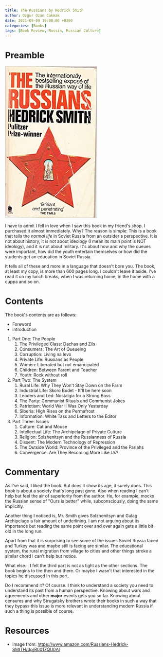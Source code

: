 ```yaml
---
title: The Russians by Hedrick Smith
author: Ozgur Ozan Cakmak
date: 2021-09-09 19:00:00 +0300
categories: [Books]
tags: [Book Review, Russia, Russian Culture]
---
```


# Preamble

![The Cover](/assets/img/the-russians.jpg)

I have to admit I fell in love when I saw this book in my friend's shop. I purchased it almost immediately. Why? The reason is simple: This is a book that tells the *normal life* in Soviet Russia from an outsider's perspective. It is not about history, it is not about ideology (I mean its main point is NOT ideology), and it is not about military. It's about how and why the queues were important, how did the youth entertain themselves or how did the students get an education in Soviet Russia.

It tells all of these and more in a language that doesn't bore you. The book, at least my copy, is more than 600 pages long. I couldn't leave it aside. I've read it on my lunch breaks, when I was returning home, in the home with a cuppa and so on. 

# Contents
The book's contents are as follows:

- Foreword
- Introduction
1. Part One: The People
	1. The Privileged Class: Dachas and Zils
	2. Consumers: The Art of Queueing
	3. Corruption: Living na levo
	4. Private Life: Russians as People
	5. Women: Liberated but not emancipated
	6. Children: Between Parent and Teacher
	7. Youth: Rock without roll
2. Part Two: The System
	1. Rural Life: Why They Won't Stay Down on the Farm
	2. Industrial Life: Skoro Budet - It'll be here soon
	3. Leaders and Led: Nostalgia for a Strong Boss
	4. The Party: Communist Rituals and Communist Jokes
	5. Patriotism: World War II Was Only Yesterday
	6. Siberia: High Rises on the Permafrost
	7. Information: White Tass and Letters to the Editor
3. Part Three: Issues
	1. Culture: Cat and Mouse
	2. Intellectual Life: The Archipelago of Private Culture
	3. Religion: Solzhenitsyn and the Russianness of Russia
	4. Dissent: The Modern Technology of Repression
	5. The Outside World: Province of the Privileged and the Pariahs
	6. Convergence: Are They Becoming More Like Us?

# Commentary
As I've said, I liked the book. But does it show its age, it surely does. This book is about a society that's long past gone. Also when reading I can't help but feel the air of superiority from the author. He, for example, mocks the Russian sense of "Ours is better" while, subconsciously, doing the same implicitly.

Another thing I noticed is, Mr. Smith gives Solzhenitsyn and Gulag Archipelago a fair amount of underlining. I am not arguing about its importance but reading the same point over and over again gets a little bit old in the long run.

Apart from that it is surprising to see some of the issues Soviet Russia faced and Turkey was and maybe still is facing are similar. The educational system, the rural migration from village to cities and other things stroke a similar chord I can't help but notice.

What else... I felt the third part is not as tight as the other sections. The book begins to tire then and there. Or maybe I wasn't that interested in the topics he discussed in this part. 

Do I recommend it? Of course. I think to understand a society you need to understand its past from a human perspective. Knowing about wars and agreements and other **major** events gets you so far. Knowing about censures and why Strugatsky brothers wrote their books in such a way that they bypass this issue is more relevant in understanding modern Russia if such a thing is possible of course.

# Resources
- Image from: https://www.amazon.com/Russians-Hedrick-SMITH/dp/B001ZQU0AI
